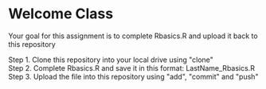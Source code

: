# Welcome Class

Your goal for this assignment is to complete Rbasics.R and upload it back to this repository  

Step 1. Clone this repository into your local drive using "clone"   
Step 2. Complete Rbasics.R and save it in this format: LastName_Rbasics.R   
Step 3. Upload the file into this repository using "add", "commit" and "push"   


